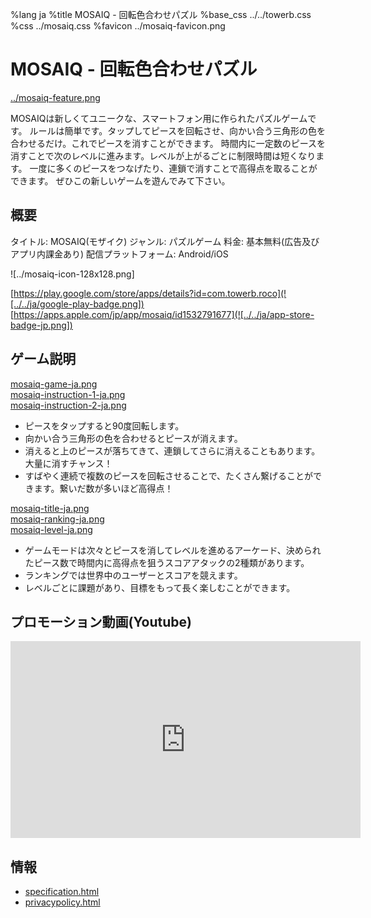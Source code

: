 %lang ja
%title MOSAIQ - 回転色合わせパズル
%base_css ../../towerb.css
%css ../mosaiq.css
%favicon ../mosaiq-favicon.png

# MOSAIQ - 回転色合わせパズル

[../mosaiq-feature.png](![../mosaiq-feature.png])

MOSAIQは新しくてユニークな、スマートフォン用に作られたパズルゲームです。
ルールは簡単です。タップしてピースを回転させ、向かい合う三角形の色を合わせるだけ。これでピースを消すことができます。
時間内に一定数のピースを消すことで次のレベルに進みます。レベルが上がるごとに制限時間は短くなります。
一度に多くのピースをつなげたり、連鎖で消すことで高得点を取ることができます。
ぜひこの新しいゲームを遊んでみて下さい。

## 概要

タイトル: MOSAIQ(モザイク)
ジャンル: パズルゲーム
料金: 基本無料(広告及びアプリ内課金あり)
配信プラットフォーム: Android/iOS

![../mosaiq-icon-128x128.png]

[https://play.google.com/store/apps/details?id=com.towerb.roco](![../../ja/google-play-badge.png]) \
[https://apps.apple.com/jp/app/mosaiq/id1532791677](![../../ja/app-store-badge-jp.png])

## ゲーム説明

[mosaiq-game-ja.png](![mosaiq-game-ja.png]) \
[mosaiq-instruction-1-ja.png](![mosaiq-instruction-1-ja.png]) \
[mosaiq-instruction-2-ja.png](![mosaiq-instruction-2-ja.png])

* ピースをタップすると90度回転します。
* 向かい合う三角形の色を合わせるとピースが消えます。
* 消えると上のピースが落ちてきて、連鎖してさらに消えることもあります。大量に消すチャンス！
* すばやく連続で複数のピースを回転させることで、たくさん繋げることができます。繋いだ数が多いほど高得点！

[mosaiq-title-ja.png](![mosaiq-title-ja.png]) \
[mosaiq-ranking-ja.png](![mosaiq-ranking-ja.png]) \
[mosaiq-level-ja.png](![mosaiq-level-ja.png])

* ゲームモードは次々とピースを消してレベルを進めるアーケード、決められたピース数で時間内に高得点を狙うスコアアタックの2種類があります。
* ランキングでは世界中のユーザーとスコアを競えます。
* レベルごとに課題があり、目標をもって長く楽しむことができます。

## プロモーション動画(Youtube)

<iframe width="560" height="315" src="https://www.youtube.com/embed/MvdKaQM4Z_I" frameborder="0" allow="accelerometer; autoplay; clipboard-write; encrypted-media; gyroscope; picture-in-picture" allowfullscreen></iframe>

## 情報

* [specification.html](仕様詳細)
* [privacypolicy.html](プライバシーポリシー)
